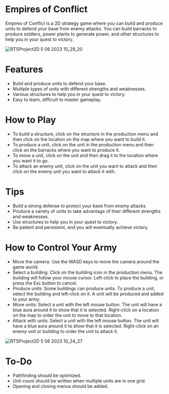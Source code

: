 # Empires of Conflict 
Empires of Conflict is a 2D strategy game where you can build and produce units to defend your base from enemy attacks. You can build barracks to produce soldiers, power plants to generate power, and other structures to help you in your quest to victory.
 
![RTSProject2D 5 06 2023 10_29_20](https://github.com/aralyilmaz/RTSProject2D/assets/64955826/c7a81e3a-a1ce-4d02-a83b-9aa9426462d5)
 
# Features
* Build and produce units to defend your base.
* Multiple types of units with different strengths and weaknesses.
* Various structures to help you in your quest to victory.
* Easy to learn, difficult to master gameplay.

# How to Play
* To build a structure, click on the structure in the production menu and then click on the location on the map where you want to build it.
* To produce a unit, click on the unit in the production menu and then click on the barracks where you want to produce it.
* To move a unit, click on the unit and then drag it to the location where you want it to go.
* To attack an enemy unit, click on the unit you want to attack and then click on the enemy unit you want to attack it with.

# Tips
* Build a strong defense to protect your base from enemy attacks.
* Produce a variety of units to take advantage of their different strengths and weaknesses.
* Use structures to help you in your quest to victory.
* Be patient and persistent, and you will eventually achieve victory.

# How to Control Your Army
* Move the camera: Use the WASD keys to move the camera around the game world.
* Select a building: Click on the building icon in the production menu. The building will follow your mouse cursor. Left-click to place the building, or press the Esc button to cancel.
* Produce units: Some buildings can produce units. To produce a unit, select the building and left-click on it. A unit will be produced and added to your army.
* Move units: Select a unit with the left mouse button. The unit will have a blue aura around it to show that it is selected. Right-click on a location on the map to order the unit to move to that location.
* Attack with units: Select a unit with the left mouse button. The unit will have a blue aura around it to show that it is selected. Right-click on an enemy unit or building to order the unit to attack it.

![RTSProject2D 5 06 2023 10_24_27](https://github.com/aralyilmaz/RTSProject2D/assets/64955826/a246d9f8-5d6a-41fd-b457-cf2595bc9076)

# To-Do
* Pathfinding should be optimized.  
* Unit count should be written when multiple units are in one grid.
* Opening and closing menus should be added.
